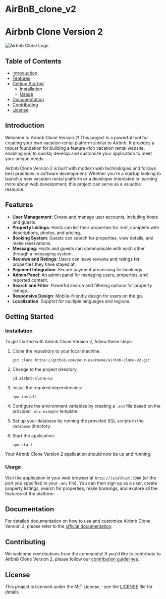 # AirBnB_clone_v2
# Airbnb Clone Version 2

![Airbnb Clone Logo](https://example.com/airbnb_clone_logo.png)

## Table of Contents

- [Introduction](#introduction)
- [Features](#features)
- [Getting Started](#getting-started)
  - [Installation](#installation)
  - [Usage](#usage)
- [Documentation](#documentation)
- [Contributing](#contributing)
- [License](#license)

## Introduction

Welcome to Airbnb Clone Version 2! This project is a powerful tool for creating your own vacation rental platform similar to Airbnb. It provides a robust foundation for building a feature-rich vacation rental website, enabling you to quickly develop and customize your application to meet your unique needs.

Airbnb Clone Version 2 is built with modern web technologies and follows best practices in software development. Whether you're a startup looking to launch a new vacation rental platform or a developer interested in learning more about web development, this project can serve as a valuable resource.

## Features

- **User Management**: Create and manage user accounts, including hosts and guests.
- **Property Listings**: Hosts can list their properties for rent, complete with descriptions, photos, and pricing.
- **Booking System**: Guests can search for properties, view details, and make reservations.
- **Messaging**: Hosts and guests can communicate with each other through a messaging system.
- **Reviews and Ratings**: Users can leave reviews and ratings for properties they have stayed at.
- **Payment Integration**: Secure payment processing for bookings.
- **Admin Panel**: An admin panel for managing users, properties, and reported content.
- **Search and Filter**: Powerful search and filtering options for property listings.
- **Responsive Design**: Mobile-friendly design for users on the go.
- **Localization**: Support for multiple languages and regions.

## Getting Started

### Installation

To get started with Airbnb Clone Version 2, follow these steps:

1. Clone the repository to your local machine:

   ```
   git clone https://github.com/your-username/airbnb-clone-v2.git
   ```

2. Change to the project directory:

   ```
   cd airbnb-clone-v2
   ```

3. Install the required dependencies:

   ```
   npm install
   ```

4. Configure the environment variables by creating a `.env` file based on the provided `.env.example` template.

5. Set up your database by running the provided SQL scripts in the `database` directory.

6. Start the application:

   ```
   npm start
   ```

Your Airbnb Clone Version 2 application should now be up and running.

### Usage

Visit the application in your web browser at `http://localhost:3000` (or the port you specified in your `.env` file). You can then sign up as a user, create property listings, search for properties, make bookings, and explore all the features of the platform.

## Documentation

For detailed documentation on how to use and customize Airbnb Clone Version 2, please refer to the [official documentation](https://github.com/your-username/airbnb-clone-v2/wiki).

## Contributing

We welcome contributions from the community! If you'd like to contribute to Airbnb Clone Version 2, please follow our [contribution guidelines](CONTRIBUTING.md).

## License

This project is licensed under the MIT License - see the [LICENSE](LICENSE) file for details.
